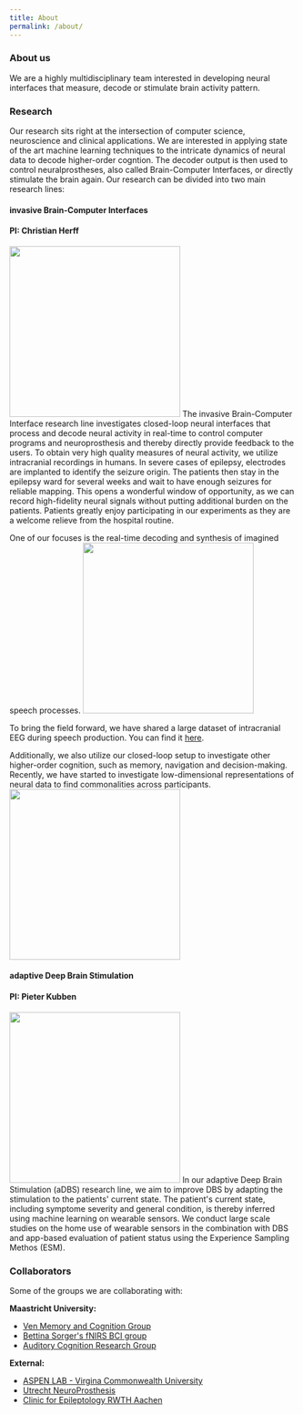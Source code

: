 ```yaml
---
title: About
permalink: /about/
---
```


### About us
We are a highly multidisciplinary team interested in developing neural interfaces that measure, decode or stimulate brain activity pattern.


### Research

Our research sits right at the intersection of computer science, neuroscience and clinical applications. We are interested in applying state of the art machine learning techniques to the intricate dynamics of neural data to decode higher-order cogntion. The decoder output is then used to control neuralprostheses, also called Brain-Computer Interfaces, or directly stimulate the brain again. Our research can be divided into two main research lines:

#### invasive Brain-Computer Interfaces
#### PI: Christian Herff
<img width="300" src="{{site.baseurl}}/images/other/a.gif" data-action="zoom">
The invasive Brain-Computer Interface research line investigates closed-loop neural interfaces that process and decode neural activity in real-time to control computer programs and neuroprosthesis and thereby directly provide feedback to the users. To obtain very high quality measures of neural activity, we utilize intracranial recordings in humans. In severe cases of epilepsy, electrodes are implanted to identify the seizure origin. The patients then stay in the epilepsy ward for several weeks and wait to have enough seizures for reliable mapping. This opens a wonderful window of opportunity, as we can record high-fidelity neural signals without putting additional burden on the patients.
Patients greatly enjoy participating in our experiments as they are a welcome relieve from the hospital routine.

One of our focuses is the real-time decoding and synthesis of imagined speech processes.
<img width="300" src="{{site.baseurl}}/images/other/closed-loop_synthesis.png" data-action="zoom">

To bring the field forward, we have shared a large dataset of intracranial EEG during speech production. You can find it [here](https://www.nature.com/articles/s41597-022-01542-9).

Additionally, we also utilize our closed-loop setup to investigate other higher-order cognition, such as memory, navigation and decision-making.
Recently, we have started to investigate low-dimensional representations of neural data to find commonalities across participants.
<img width="300" src="{{site.baseurl}}/images/other/global_motor.jpg" data-action="zoom">

#### adaptive Deep Brain Stimulation
#### PI: Pieter Kubben
<img width="300" src="{{site.baseurl}}/images/other/fig_closed_loop_sq.png" data-action="zoom">
In our adaptive Deep Brain Stimulation (aDBS) research line, we aim to improve DBS by adapting the stimulation to the patients' current state. The patient's current state, including symptome severity and general condition, is thereby inferred using machine learning on wearable sensors. We conduct large scale studies on the home use of wearable sensors in the combination with DBS and app-based evaluation of patient status using the Experience Sampling Methos (ESM).

### Collaborators

Some of the groups we are collaborating with:

**Maastricht University:**
- [Ven Memory and Cognition Group](https://vincentvandeven.weebly.com/)
- [Bettina Sorger's fNIRS BCI group](https://www.maastrichtuniversity.nl/b.sorger)
- [Auditory Cognition Research Group](https://mbic-auditorylab.nl/)

**External:**

- [ASPEN LAB - Virgina Commonwealth University](https://sites.google.com/vcu.edu/aspenlab)
- [Utrecht NeuroProsthesis](https://www.nick-ramsey.eu/)
- [Clinic for Epileptology RWTH Aachen](https://www.ukaachen.de/kliniken-institute/klinik-fuer-neurologie/klinik/sektionen/epileptologie/)
